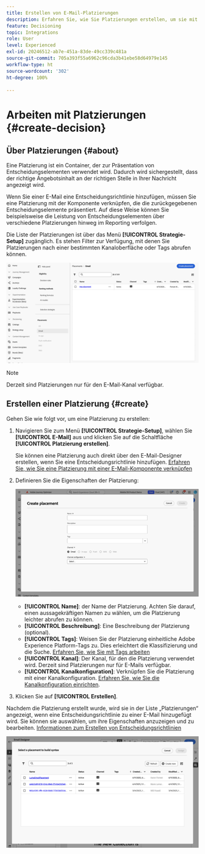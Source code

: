 ```yaml
---
title: Erstellen von E-Mail-Platzierungen
description: Erfahren Sie, wie Sie Platzierungen erstellen, um sie mit Entscheidungsrichtlinien in E-Mails zu verknüpfen.
feature: Decisioning
topic: Integrations
role: User
level: Experienced
exl-id: 20246512-ab7e-451a-83de-49cc339c481a
source-git-commit: 705a393f55a6962c96cda3b41ebe58d64979e145
workflow-type: ht
source-wordcount: '302'
ht-degree: 100%

---
```


# Arbeiten mit Platzierungen {#create-decision}

## Über Platzierungen {#about}

Eine Platzierung ist ein Container, der zur Präsentation von Entscheidungselementen verwendet wird. Dadurch wird sichergestellt, dass der richtige Angebotsinhalt an der richtigen Stelle in Ihrer Nachricht angezeigt wird.

Wenn Sie einer E-Mail eine Entscheidungsrichtlinie hinzufügen, müssen Sie eine Platzierung mit der Komponente verknüpfen, die die zurückgegebenen Entscheidungselemente präsentiert. Auf diese Weise können Sie beispielsweise die Leistung von Entscheidungselementen über verschiedene Platzierungen hinweg im Reporting verfolgen.

Die Liste der Platzierungen ist über das Menü **[!UICONTROL Strategie-Setup]** zugänglich. Es stehen Filter zur Verfügung, mit denen Sie Platzierungen nach einer bestimmten Kanaloberfläche oder Tags abrufen können.

![](assets/placements-list.png)

>[!NOTE]
>
>Derzeit sind Platzierungen nur für den E-Mail-Kanal verfügbar.

## Erstellen einer Platzierung {#create}

Gehen Sie wie folgt vor, um eine Platzierung zu erstellen:

1. Navigieren Sie zum Menü **[!UICONTROL Strategie-Setup]**, wählen Sie **[!UICONTROL E-Mail]** aus und klicken Sie auf die Schaltfläche **[!UICONTROL Platzierung erstellen]**.

   Sie können eine Platzierung auch direkt über den E-Mail-Designer erstellen, wenn Sie eine Entscheidungsrichtlinie hinzufügen. [Erfahren Sie, wie Sie eine Platzierung mit einer E-Mail-Komponente verknüpfen](../experience-decisioning/create-decision.md#save)

1. Definieren Sie die Eigenschaften der Platzierung:

   ![](assets/placement-create.png)

   * **[!UICONTROL Name]**: der Name der Platzierung. Achten Sie darauf, einen aussagekräftigen Namen zu wählen, um die Platzierung leichter abrufen zu können.
   * **[!UICONTROL Beschreibung]**: Eine Beschreibung der Platzierung (optional).
   * **[!UICONTROL Tags]**: Weisen Sie der Platzierung einheitliche Adobe Experience Platform-Tags zu. Dies erleichtert die Klassifizierung und die Suche. [Erfahren Sie, wie Sie mit Tags arbeiten](../start/search-filter-categorize.md#tags)
   * **[!UICONTROL Kanal]**: Der Kanal, für den die Platzierung verwendet wird. Derzeit sind Platzierungen nur für E-Mails verfügbar.
   * **[!UICONTROL Kanalkonfiguration]**: Verknüpfen Sie die Platzierung mit einer Kanalkonfiguration. [Erfahren Sie, wie Sie die Kanalkonfiguration einrichten](../configuration/channel-surfaces.md).

1. Klicken Sie auf **[!UICONTROL Erstellen]**.

Nachdem die Platzierung erstellt wurde, wird sie in der Liste „Platzierungen“ angezeigt, wenn eine Entscheidungsrichtlinie zu einer E-Mail hinzugefügt wird. Sie können sie auswählen, um ihre Eigenschaften anzuzeigen und zu bearbeiten. [Informationen zum Erstellen von Entscheidungsrichtlinien](../experience-decisioning/create-decision.md)

![](assets/placement-list.png)
